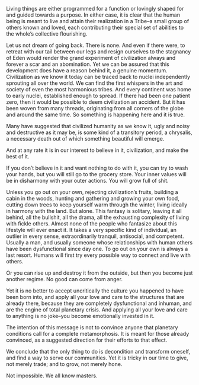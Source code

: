 Living things are either programmed for a function or lovingly shaped for and guided towards a purpose. In either case, it is clear that the human being is meant to live and attain their realization in a Tribe–a small group of others known and loved, each contributing their special set of abilities to the whole’s collective flourishing. 

Let us not dream of going back. There is none. And even if there were, to retreat with our tail between our legs and resign ourselves to the stagnancy of Eden would render the grand experiment of civilization always and forever a scar and an abomination. Yet we can be assured that this development does have a reason behind it, a genuine momentum. Civilization as we know it today can be traced back to nuclei independently sprouting all over the world. We can find the first whispers in the art and society of even the most harmonious tribes. And every continent was home to early nuclei, established enough to spread. If there had been one patient zero, then it would be possible to deem civilization an accident. But it has been woven from many threads, originating from all corners of the globe and around the same time. So something is happening here and it is true.

Many have suggested that civilized humanity as we know it, ugly and noisy and destructive as it may be, is some kind of a transitory period, a chrysalis, a necessary death out of which something beautiful will emerge.

And at any rate it is in our interest to believe in it, civilization, and make the best of it. 

If you don’t believe in it and want nothing to do with it, you can try to wash your hands, but you will still go to the grocery store. Your inner values will be in disharmony with your outer actions. You will grow full of shit.

Unless you go out on your own, rejecting civilization’s fruits, building a cabin in the woods, hunting and gathering and growing your own food, cutting down trees to keep yourself warm through the winter, living ideally in harmony with the land. But alone. This fantasy is solitary, leaving it all behind, all the bullshit, all the drama, all the exhausting complexity of living with fickle others. Almost none of the people who fantasize about this lifestyle will ever enact it. It takes a very specific kind of individual, an outlier in every sense, extraordinarily tranquil, antisocial, and competent. Usually a man, and usually someone whose relationships with human others have been dysfunctional since day one. To go out on your own is always a last resort. Humans will first try every possible way to connect and live with others. 

Or you can rise up and destroy it from the outside, but then you become just another regime. No good can come from anger.

Yet it is no better to accept uncritically the culture you happened to have been born into, and apply all your love and care to the structures that are already there, because they are completely dysfunctional and inhuman, and are the engine of total planetary crisis. And applying all your love and care to anything is no joke–you become emotionally invested in it.

The intention of this message is not to convince anyone that planetary conditions call for a complete metamorphosis. It is meant for those already convinced, as a suggested direction for their efforts to that effect.

We conclude that the only thing to do is decondition and transform oneself, and find a way to serve our communities. Yet it is tricky in our time to give, not merely trade; and to grow, not merely hone.

Not impossible. We all know masters.